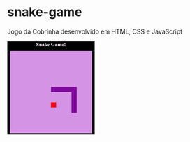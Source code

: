 # snake-game
Jogo da Cobrinha desenvolvido em HTML, CSS e JavaScript

<img src="gif/snake-game.gif" width="200px">

